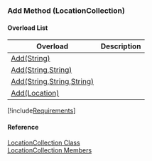 ﻿### Add Method (LocationCollection)

#### Overload List

| Overload | Description |
| --- | --- |
| [Add(String)](FChoice.Toolkits.Clarify~FChoice.Toolkits.Clarify.LocationCollection~Add(String).md) |   |
| [Add(String,String)](FChoice.Toolkits.Clarify~FChoice.Toolkits.Clarify.LocationCollection~Add(String,String).md) |   |
| [Add(String,String,String)](FChoice.Toolkits.Clarify~FChoice.Toolkits.Clarify.LocationCollection~Add(String,String,String).md) |   |
| [Add(Location)](FChoice.Toolkits.Clarify~FChoice.Toolkits.Clarify.LocationCollection~Add(Location).md) |   |

[!include[Requirements](../partials/requirements.md)]



#### Reference

[LocationCollection Class](FChoice.Toolkits.Clarify~FChoice.Toolkits.Clarify.LocationCollection.md)  
[LocationCollection Members](FChoice.Toolkits.Clarify~FChoice.Toolkits.Clarify.LocationCollection_members.md)
